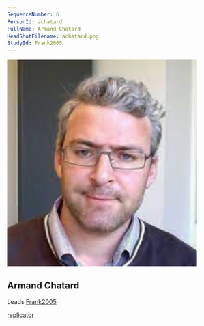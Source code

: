```yaml
---
SequenceNumber: 6
PersonId: achatard
FullName: Armand Chatard
HeadShotFilename: achatard.png
StudyId: Frank2005
---
```


![headshot of researcher](/assets/images/headshots/achatard.png "Armand Chatard")

## Armand Chatard


Leads [Frank2005](/replications/Frank2005)



[replicator]("replicator")